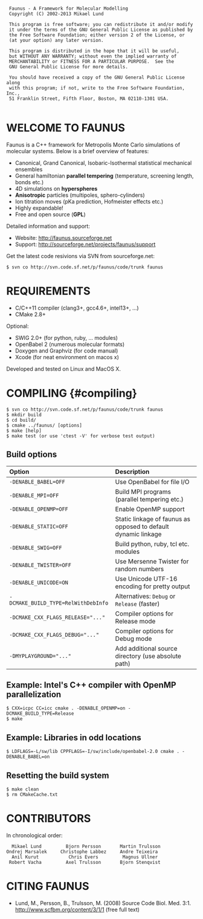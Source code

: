 
~~~~~~~~~~~~~~~~~~~~~~~~~~~~~~~~~~~~~~~~~~~~~~~~~~~~~~~~~~~~~~~~~~~~~~~~~

 Faunus - A Framework for Molecular Modelling 
 Copyright (C) 2002-2013 Mikael Lund 

 This program is free software; you can redistribute it and/or modify
 it under the terms of the GNU General Public License as published by
 the Free Software Foundation; either version 2 of the License, or 
 (at your option) any later version.

 This program is distributed in the hope that it will be useful,
 but WITHOUT ANY WARRANTY; without even the implied warranty of
 MERCHANTABILITY or FITNESS FOR A PARTICULAR PURPOSE.  See the
 GNU General Public License for more details.

 You should have received a copy of the GNU General Public License along
 with this program; if not, write to the Free Software Foundation, Inc.,
 51 Franklin Street, Fifth Floor, Boston, MA 02110-1301 USA.
 
~~~~~~~~~~~~~~~~~~~~~~~~~~~~~~~~~~~~~~~~~~~~~~~~~~~~~~~~~~~~~~~~~~~~~~~~~


WELCOME TO FAUNUS                                          
=================

Faunus is a C++ framework for Metropolis Monte Carlo simulations of
molecular systems. Below is a brief overview of features:

- Canonical, Grand Canonical, Isobaric-Isothermal statistical mechanical ensembles
- General hamiltonian **parallel tempering** (temperature, screening length, bonds etc.)
- 4D simulations on **hyperspheres**
- **Anisotropic** particles (multipoles, sphero-cylinders)
- Ion titration moves (pKa prediction, Hofmeister effects etc.)
- Highly expandable!
- Free and open source (**GPL**)

Detailed information and support:

- Website: <http://faunus.sourceforge.net>
- Support: <http://sourceforge.net/projects/faunus/support>

Get the latest code resivions via SVN from sourceforge.net:

    $ svn co http://svn.code.sf.net/p/faunus/code/trunk faunus

REQUIREMENTS
============

- C/C++11 compiler (clang3+, gcc4.6+, intel13+, ...)
- CMake 2.8+

Optional:

- SWIG 2.0+ (for python, ruby, ... modules)
- OpenBabel 2 (numerous molecular formats)
- Doxygen and Graphviz (for code manual)
- Xcode (for neat environment on macos x)

Developed and tested on Linux and MacOS X.

COMPILING                                         {#compiling}
=========

    $ svn co http://svn.code.sf.net/p/faunus/code/trunk faunus
    $ mkdir build
    $ cd build/
    $ cmake ../faunus/ [options]
    $ make [help]
    $ make test (or use 'ctest -V' for verbose test output)

Build options
-------------

Option                             | Description
:--------------------------------- | :----------------------------------------
`-DENABLE_BABEL=OFF`               | Use OpenBabel for file I/O
`-DENABLE_MPI=OFF`                 | Build MPI programs (parallel tempering etc.)
`-DENABLE_OPENMP=OFF`              | Enable OpenMP support
`-DENABLE_STATIC=OFF`              | Static linkage of faunus as opposed to default dynamic linkage
`-DENABLE_SWIG=OFF`                | Build python, ruby, tcl etc. modules
`-DENABLE_TWISTER=OFF`             | Use Mersenne Twister for random numbers
`-DENABLE_UNICODE=ON`              | Use Unicode UTF-16 encoding for pretty output
`-DCMAKE_BUILD_TYPE=RelWithDebInfo`| Alternatives: `Debug` or `Release` (faster)
`-DCMAKE_CXX_FLAGS_RELEASE="..."`  | Compiler options for Release mode
`-DCMAKE_CXX_FLAGS_DEBUG="..."`    | Compiler options for Debug mode
`-DMYPLAYGROUND="..."`             | Add additional source directory (use absolute path)

Example: Intel's C++ compiler with OpenMP parallelization
---------------------------------------------------------

    $ CXX=icpc CC=icc cmake . -DENABLE_OPENMP=on -DCMAKE_BUILD_TYPE=Release
    $ make

Example: Libraries in odd locations
-----------------------------------

    $ LDFLAGS=-L/sw/lib CPPFLAGS=-I/sw/include/openbabel-2.0 cmake . -DENABLE_BABEL=on

Resetting the build system
--------------------------

    $ make clean
    $ rm CMakeCache.txt

CONTRIBUTORS
============

In chronological order:

~~~~~~~~~~~~~~~~~~~~~~~~~~~~~~~~~~~~~~~~~~~~~~~~~~~~~~~~~~~
  Mikael Lund         Bjorn Persson       Martin Trulsson    
Ondrej Marsalek     Christophe Labbez     Andre Teixeira     
  Anil Kurut           Chris Evers         Magnus Ullner      
 Robert Vacha         Axel Trulsson       Bjorn Stenqvist
~~~~~~~~~~~~~~~~~~~~~~~~~~~~~~~~~~~~~~~~~~~~~~~~~~~~~~~~~~~

CITING FAUNUS
=============

- Lund, M., Persson, B., Trulsson, M. (2008) Source Code Biol. Med. 3:1.
  <http://www.scfbm.org/content/3/1/1> (free full text)

